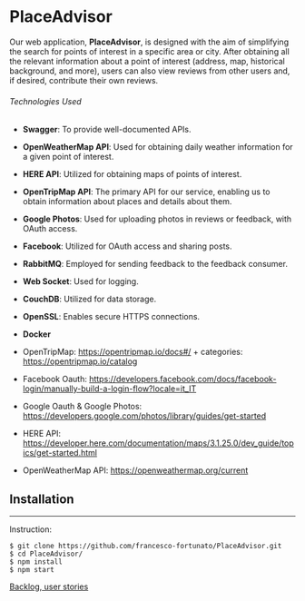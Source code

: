# PlaceAdvisor

Our web application, **PlaceAdvisor**, is designed with the aim of simplifying the search for points of interest in a specific area or city. After obtaining all the relevant information about a point of interest (address, map, historical background, and more), users can also view reviews from other users and, if desired, contribute their own reviews.

###### Technologies Used
- **Swagger**: To provide well-documented APIs.
- **OpenWeatherMap API**: Used for obtaining daily weather information for a given point of interest.
- **HERE API**: Utilized for obtaining maps of points of interest.
- **OpenTripMap API**: The primary API for our service, enabling us to obtain information about places and details about them.
- **Google Photos**: Used for uploading photos in reviews or feedback, with OAuth access.
- **Facebook**: Utilized for OAuth access and sharing posts.
- **RabbitMQ**: Employed for sending feedback to the feedback consumer.
- **Web Socket**: Used for logging.
- **CouchDB**: Utilized for data storage.
- **OpenSSL**: Enables secure HTTPS connections.
- **Docker**


- OpenTripMap:  https://opentripmap.io/docs#/ + categories: https://opentripmap.io/catalog
- Facebook Oauth: https://developers.facebook.com/docs/facebook-login/manually-build-a-login-flow?locale=it_IT
- Google Oauth & Google Photos: https://developers.google.com/photos/library/guides/get-started
- HERE API: https://developer.here.com/documentation/maps/3.1.25.0/dev_guide/topics/get-started.html
- OpenWeatherMap API: https://openweathermap.org/current

## Installation
***
Instruction:
```
$ git clone https://github.com/francesco-fortunato/PlaceAdvisor.git
$ cd PlaceAdvisor/
$ npm install
$ npm start
```
[Backlog, user stories](https://docs.google.com/spreadsheets/d/1l9VxjUQX7xAIwvrpfBEcYI7EuRXECv_waNIPeZOM3lQ/edit#gid=432542262)
